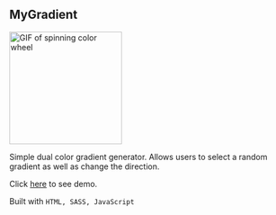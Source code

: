 ## MyGradient

<a href="https://nlaldevmygradient.netlify.app/">
  <img
    src="https://c.tenor.com/yiqrYjlbMawAAAAC/colour-color-picker.gif"
    alt="GIF of spinning color wheel"
    loading="lazy"
    width="200"
    height="200" 
  />
</a>

Simple dual color gradient generator. Allows users to select a random gradient as well as change the direction.

Click [here](https://nlaldevmygradient.netlify.app/) to see demo.

Built with ```HTML, SASS, JavaScript```
